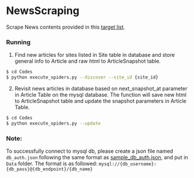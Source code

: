 # NewsScraping
Scrape News contents provided in this [target list](https://airtable.com/tbl3DrYs5mXgl0EV9/viw2cuXweY8OxNkX6?blocks=hide).

### Running
1. Find new articles for sites listed in Site table in database and store general info to Article and raw html to ArticleSnapshot table.
```sh
$ cd Codes
$ python execute_spiders.py --discover --site_id {site_id}
```
2. Revisit news articles in database based on next_snapshot_at parameter in Article Table on the mysql database. 
The function will save new html to ArticleSnapshot table and update the snapshot parameters in Article Table.
```sh
$ cd Codes
$ python execute_spiders.py --update
```

### Note:
To successfully connect to mysql db, please create a json file named `db_auth.json` following the same format as [sample_db_auth.json](Data/sample_db_auth.json), and put in `Data` folder. The format is as followed: `mysql://{db_username}:{db_pass}@{db_endpoint}/{db_name}`
